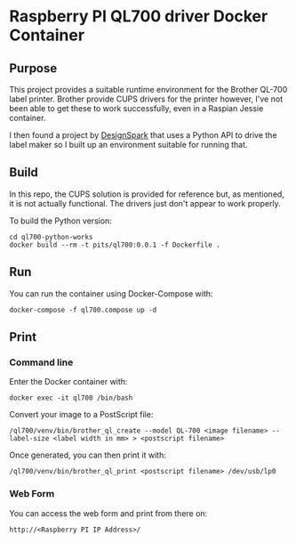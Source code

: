 # Raspberry PI QL700 driver Docker Container

## Purpose
This project provides a suitable runtime environment for the Brother QL-700 label printer. Brother provide CUPS drivers for the printer however, I've not been able to get these to work successfully, even in a Raspian Jessie container.

I then found a project by [DesignSpark](https://www.rs-online.com/designspark/building-a-pi-powered-wireless-label-printer) that uses a Python API to drive the label maker so I built up an environment suitable for running that.

## Build
In this repo, the CUPS solution is provided for reference but, as mentioned, it is not actually functional. The drivers just don't appear to work properly. 

To build the Python version:
```
cd ql700-python-works
docker build --rm -t pits/ql700:0.0.1 -f Dockerfile .
```

## Run
You can run the container using Docker-Compose with:
```
docker-compose -f ql700.compose up -d
```

## Print
### Command line
Enter the Docker container with:
```
docker exec -it ql700 /bin/bash
```
Convert your image to a PostScript file:
```
/ql700/venv/bin/brother_ql_create --model QL-700 <image filename> --label-size <label width in mm> > <postscript filename>
```
Once generated, you can then print it with:
```
/ql700/venv/bin/brother_ql_print <postscript filename> /dev/usb/lp0
```

### Web Form
You can access the web form and print from there on:
```
http://<Raspberry PI IP Address>/
```
